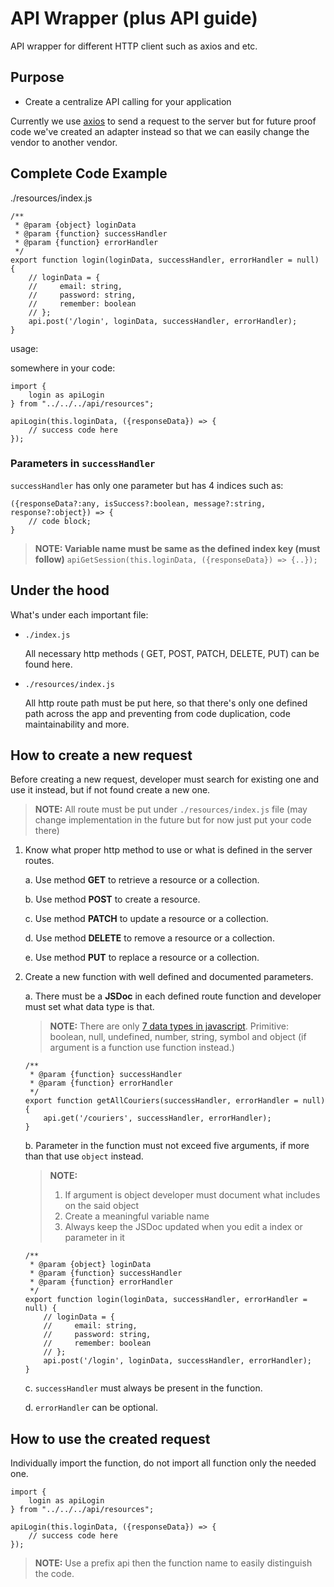 # API Wrapper (plus API guide)

API wrapper for different HTTP client such as axios and etc. 



## Purpose
- Create a centralize API calling for your application

Currently we use [axios](https://github.com/axios/axios) to send a request to the server 
 but for future proof code we've created an adapter instead
 so that we can easily change the vendor to another vendor.



## Complete Code Example

./resources/index.js
```
/**
 * @param {object} loginData
 * @param {function} successHandler
 * @param {function} errorHandler
 */
export function login(loginData, successHandler, errorHandler = null) {
    // loginData = {
    //     email: string,
    //     password: string,
    //     remember: boolean
    // };
    api.post('/login', loginData, successHandler, errorHandler);
}
```

usage:

somewhere in your code:
```
import {
    login as apiLogin
} from "../../../api/resources";
 
apiLogin(this.loginData, ({responseData}) => {
    // success code here
});
```



### Parameters in `successHandler`

`successHandler` has only one parameter but has 4 indices such as:
```
({responseData?:any, isSuccess?:boolean, message?:string, response?:object}) => {
    // code block;
}
```
>**NOTE: Variable name must be same as the defined index key (must follow)**
`apiGetSession(this.loginData, ({responseData}) => {..});`



## Under the hood
What's under each important file:
- `./index.js` 
    
    All necessary http methods ( GET, POST, PATCH, DELETE, PUT) can be found here.
   
- `./resources/index.js`

    All http route path must be put here, so that there's only one defined path across the app 
      and preventing from code duplication, code maintainability and more.



## How to create a new request
Before creating a new request, developer must search for existing one and use it instead, 
but if not found create a new one.

> **NOTE:** All route must be put under `./resources/index.js` file 
(may change implementation in the future but for now just put your code there)

1. Know what proper http method to use or what is defined in the server routes.
    
    a. Use method **GET** to retrieve a resource or a collection.
    
    b. Use method **POST** to create a resource.
    
    c. Use method **PATCH** to update a resource or a collection.
    
    d. Use method **DELETE** to remove a resource or a collection.
    
    e. Use method **PUT** to replace a resource or a collection.
    
2. Create a new function with well defined and documented parameters.

    a. There must be a **JSDoc** in each defined route function and developer must set what data type is that.
    > **NOTE:** There are only [7 data types in javascript](https://developer.mozilla.org/en-US/docs/Web/JavaScript/Data_structures). 
    Primitive: boolean, null, undefined, number, string, symbol 
    and object (if argument is a function use function instead.)

    ```
    /**
     * @param {function} successHandler
     * @param {function} errorHandler
     */
    export function getAllCouriers(successHandler, errorHandler = null) {
        api.get('/couriers', successHandler, errorHandler);
    }
    ```
    
    b. Parameter in the function must not exceed five arguments, if more than that use `object` instead.
    > **NOTE:** 
    > 1. If argument is object developer must document what includes on the said object
    > 2. Create a meaningful variable name
    > 3. Always keep the JSDoc updated when you edit a index or parameter in it
    
    ```
    /**
     * @param {object} loginData
     * @param {function} successHandler
     * @param {function} errorHandler
     */
    export function login(loginData, successHandler, errorHandler = null) {
        // loginData = {
        //     email: string,
        //     password: string,
        //     remember: boolean
        // };
        api.post('/login', loginData, successHandler, errorHandler);
    }
    ```
    
    c. `successHandler` must always be present in the function.
    
    d. `errorHandler` can be optional.



## How to use the created request
Individually import the function, do not import all function only the needed one.

```
import {
    login as apiLogin
} from "../../../api/resources";
 
apiLogin(this.loginData, ({responseData}) => {
    // success code here
});
```
> **NOTE:** Use a prefix api then the function name to easily distinguish the code.
